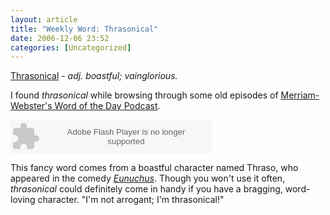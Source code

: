 ```yaml
---
layout: article
title: "Weekly Word: Thrasonical"
date: 2006-12-06 23:52
categories: [Uncategorized]
---
```

<a href="http://dictionary.reference.com/search?db=dictionary&q=thrasonical">Thrasonical</a> - <em>adj. boastful; vainglorious.</em>

I found <em>thrasonical</em> while browsing through some old episodes of <a href="http://www.merriam-webster.com/cgi-bin/mwwod.pl">Merriam-Webster's Word of the Day Podcast</a>.

<div class="figure"><embed src="http://odeo.com/flash/audio_player_black.swf" quality="high" width="322" height="54" name="odeo_player_black" align="middle" allowScriptAccess="always" wmode="transparent"  type="application/x-shockwave-flash" flashvars="type=audio&id=2977303" pluginspage="http://www.macromedia.com/go/getflashplayer" /></embed></div>

This fancy word comes from a boastful character named Thraso, who appeared in the comedy <em><a href="http://en.wikipedia.org/wiki/Eunuchus">Eunuchus</a></em>. Though you won't use it often, <em>thrasonical</em> could definitely come in handy if you have a bragging, word-loving character. "I'm not arrogant; I'm thrasonical!"
